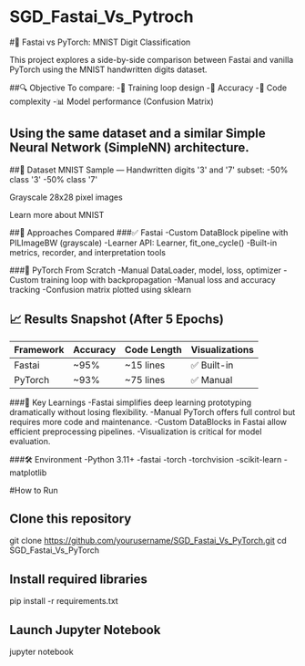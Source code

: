 # SGD_Fastai_Vs_Pytroch

#🧠 Fastai vs PyTorch: MNIST Digit Classification

This project explores a side-by-side comparison between Fastai and vanilla PyTorch using the MNIST handwritten digits dataset.

##🔍 Objective
To compare:
-🚀 Training loop design
-🎯 Accuracy
-🔧 Code complexity
-📊 Model performance (Confusion Matrix)

Using the same dataset and a similar Simple Neural Network (SimpleNN) architecture.
---
##📁 Dataset
MNIST Sample — Handwritten digits '3' and '7' subset:
-50% class '3'
-50% class '7'

Grayscale 28x28 pixel images

Learn more about MNIST

##🧪 Approaches Compared
###✅ Fastai
-Custom DataBlock pipeline with PILImageBW (grayscale)
-Learner API: Learner, fit_one_cycle()
-Built-in metrics, recorder, and interpretation tools

###🧱 PyTorch From Scratch
-Manual DataLoader, model, loss, optimizer
-Custom training loop with backpropagation
-Manual loss and accuracy tracking
-Confusion matrix plotted using sklearn

## 📈 Results Snapshot (After 5 Epochs)

|Framework	| Accuracy	| Code Length	| Visualizations|
|-----------|-----------|-------------|---------------|
|Fastai     |	~95%      |	~15 lines   |	✅ Built-in   |
|PyTorch    |	~93%      | ~75 lines   |	✅ Manual     |


###🧠 Key Learnings
-Fastai simplifies deep learning prototyping dramatically without losing flexibility.
-Manual PyTorch offers full control but requires more code and maintenance.
-Custom DataBlocks in Fastai allow efficient preprocessing pipelines.
-Visualization is critical for model evaluation.

###🛠️ Environment
-Python 3.11+
-fastai
-torch
-torchvision
-scikit-learn
-matplotlib


#How to Run
## Clone this repository
git clone https://github.com/yourusername/SGD_Fastai_Vs_PyTorch.git
cd SGD_Fastai_Vs_PyTorch

## Install required libraries
pip install -r requirements.txt

## Launch Jupyter Notebook
jupyter notebook
